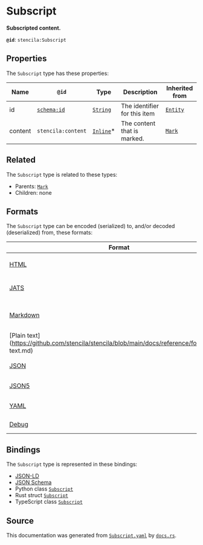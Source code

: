 # Subscript

**Subscripted content.**

**`@id`**: `stencila:Subscript`

## Properties

The `Subscript` type has these properties:

| Name    | `@id`                                | Type                                                                                              | Description                  | Inherited from                                                                                   |
| ------- | ------------------------------------ | ------------------------------------------------------------------------------------------------- | ---------------------------- | ------------------------------------------------------------------------------------------------ |
| id      | [`schema:id`](https://schema.org/id) | [`String`](https://github.com/stencila/stencila/blob/main/docs/reference/schema/data/string.md)   | The identifier for this item | [`Entity`](https://github.com/stencila/stencila/blob/main/docs/reference/schema/other/entity.md) |
| content | `stencila:content`                   | [`Inline`](https://github.com/stencila/stencila/blob/main/docs/reference/schema/prose/inline.md)* | The content that is marked.  | [`Mark`](https://github.com/stencila/stencila/blob/main/docs/reference/schema/prose/mark.md)     |

## Related

The `Subscript` type is related to these types:

- Parents: [`Mark`](https://github.com/stencila/stencila/blob/main/docs/reference/schema/prose/mark.md)
- Children: none

## Formats

The `Subscript` type can be encoded (serialized) to, and/or decoded (deserialized) from, these formats:

| Format                                                                                            | Encoding       | Decoding     | Status                 | Notes                                                                                           |
| ------------------------------------------------------------------------------------------------- | -------------- | ------------ | ---------------------- | ----------------------------------------------------------------------------------------------- |
| [HTML](https://github.com/stencila/stencila/blob/main/docs/reference/formats/HTML.md)             | 🔷 Low loss     |              | 🚧 Under development    | Encoded to tag [`<sub>`](https://developer.mozilla.org/en-US/docs/Web/HTML/Element/sub)         |
| [JATS](https://github.com/stencila/stencila/blob/main/docs/reference/formats/JATS.md)             | 🔷 Low loss     |              | 🚧 Under development    | Encoded to tag [`<sub>`](https://jats.nlm.nih.gov/articleauthoring/tag-library/1.3/element/sub) |
| [Markdown](https://github.com/stencila/stencila/blob/main/docs/reference/formats/Markdown.md)     | 🟢 No loss      |              | 🚧 Under development    | Encoded using template `~{content}~`                                                            |
| [Plain text](https://github.com/stencila/stencila/blob/main/docs/reference/formats/Plain text.md) | 🟥 High loss    |              | 🟥 Alpha                |                                                                                                 |
| [JSON](https://github.com/stencila/stencila/blob/main/docs/reference/formats/JSON.md)             | 🟢 No loss      | 🟢 No loss    | 🟢 Stable               |                                                                                                 |
| [JSON5](https://github.com/stencila/stencila/blob/main/docs/reference/formats/JSON5.md)           | 🟢 No loss      | 🟢 No loss    | 🟢 Stable               |                                                                                                 |
| [YAML](https://github.com/stencila/stencila/blob/main/docs/reference/formats/YAML.md)             | 🟢 No loss      | 🟢 No loss    | 🟢 Stable               |                                                                                                 |
| [Debug](https://github.com/stencila/stencila/blob/main/docs/reference/formats/Debug.md)           | 🔷 Low loss     |              | 🟢 Stable               |                                                                                                 |

## Bindings

The `Subscript` type is represented in these bindings:

- [JSON-LD](https://stencila.dev/Subscript.jsonld)
- [JSON Schema](https://stencila.dev/Subscript.schema.json)
- Python class [`Subscript`](https://github.com/stencila/stencila/blob/main/python/stencila/types/subscript.py)
- Rust struct [`Subscript`](https://github.com/stencila/stencila/blob/main/rust/schema/src/types/subscript.rs)
- TypeScript class [`Subscript`](https://github.com/stencila/stencila/blob/main/typescript/src/types/Subscript.ts)

## Source

This documentation was generated from [`Subscript.yaml`](https://github.com/stencila/stencila/blob/main/schema/Subscript.yaml) by [`docs.rs`](https://github.com/stencila/stencila/blob/main/rust/schema-gen/src/docs.rs).